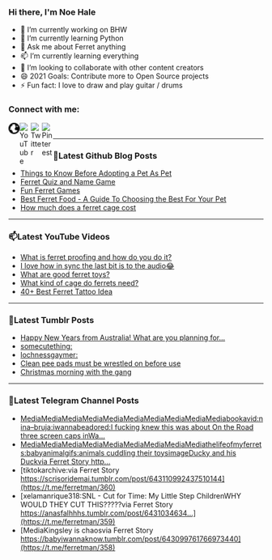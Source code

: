 ### Hi there, I'm Noe Hale

- 🔭 I’m currently working on BHW
- 🌱 I’m currently learning Python
- 💬 Ask me about Ferret anything
- 📫 I’m currently learning everything
- 🔭 I’m looking to collaborate with other content creators
- 😄 2021 Goals: Contribute more to Open Source projects
- ⚡ Fun fact: I love to draw and play guitar / drums

### Connect with me:

[<img align="left" alt="ferretvoice.com" width="22px" src="https://raw.githubusercontent.com/iconic/open-iconic/master/svg/globe.svg" />](https://ferretvoice.com)
[<img align="left" alt="YouTube" width="22px" src="https://cdn.jsdelivr.net/npm/simple-icons@v3/icons/youtube.svg" />](https://www.youtube.com/channel/UCk665XTfaMLVwFVWUmgnDiw)
[<img align="left" alt="Twitter" width="22px" src="https://cdn.jsdelivr.net/npm/simple-icons@v3/icons/twitter.svg" />](https://twitter.com/voiceferret)
[<img align="left" alt="Pinterest" width="22px" src="https://cdn.jsdelivr.net/npm/simple-icons@v3/icons/pinterest.svg" />](https://www.pinterest.com/voiceferret/)

<br />

---
### 🔭Latest Github Blog Posts
<!-- GITHUB:START -->
- [Things to Know Before Adopting a Pet As Pet](http://noehale.github.io/things-to-know-before-adopting-a-pet-as-pet/)
- [Ferret Quiz and Name Game](http://noehale.github.io/ferret-quiz/)
- [Fun Ferret Games](http://noehale.github.io/fun-ferret-games/)
- [Best Ferret Food - A Guide To Choosing the Best For Your Pet](http://noehale.github.io/best-ferret-food/)
- [How much does a ferret cage cost](http://noehale.github.io/how-much-does-a-ferret-cage-cost/)
<!-- GITHUB:END -->
---
### 📫Latest YouTube Videos

<!-- YOUTUBE:START -->
- [What is ferret proofing and how do you do it?](https://www.youtube.com/watch?v=81Syh_DJBQQ)
- [I love how in sync the last bit is to the audio😂](https://www.youtube.com/watch?v=WHBeGHwSlGY)
- [What are good ferret toys?](https://www.youtube.com/watch?v=tPxRilBzc0s)
- [What kind of cage do ferrets need?](https://www.youtube.com/watch?v=xzz6hC3sR5A)
- [40+ Best Ferret Tattoo Idea](https://www.youtube.com/watch?v=KIKqduR6Xcs)
<!-- YOUTUBE:END -->

---
### 📝Latest Tumblr Posts

<!-- TUMBLR:START -->
- [Happy New Years from Australia! What are you planning for...](https://come-forth-into-the-light.tumblr.com/post/643114815160811520)
- [somecutething:](https://come-forth-into-the-light.tumblr.com/post/643092115593871360)
- [lochnessgaymer:](https://come-forth-into-the-light.tumblr.com/post/643046836588904448)
- [Clean pee pads must be wrestled on before use](https://come-forth-into-the-light.tumblr.com/post/643024192388956160)
- [Christmas morning with the gang](https://come-forth-into-the-light.tumblr.com/post/643001576964898816)
<!-- TUMBLR:END -->
---
### 📝Latest Telegram Channel Posts

<!-- TELEGRAM:START -->
- [MediaMediaMediaMediaMediaMediaMediaMediaMediaMediabookavid:nina–bruja:iwannabeadored:I fucking knew this was about On the Road three screen caps inWa...](https://t.me/ferretman/362)
- [MediaMediaMediaMediaMediaMediaMediaMediaMediathelifeofmyferrets:babyanimalgifs:animals cuddling their toysimageDucky and his Duckvia Ferret Story http...](https://t.me/ferretman/361)
- [tiktokarchive:via Ferret Story https://scrisoridemai.tumblr.com/post/643110992437510144](https://t.me/ferretman/360)
- [xelamanrique318:SNL - Cut for Time: My Little Step ChildrenWHY WOULD THEY CUT THIS?????via Ferret Story https://anasfalhhhs.tumblr.com/post/6431034634...](https://t.me/ferretman/359)
- [MediaKingsley is chaosvia Ferret Story https://babyiwannaknow.tumblr.com/post/643099761766973440](https://t.me/ferretman/358)
<!-- TELEGRAM:END -->
